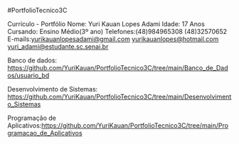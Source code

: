 
#PortfolioTecnico3C

Currículo - Portfólio
Nome: Yuri Kauan Lopes Adami
Idade: 17 Anos
Cursando: Ensino Médio(3º ano)
Telefones:(48)984965308
 (48)32570652
E-mails:yurikauanlopesadami@gmail.com
yurikauanlopes@hotmail.com
yuri_adami@estudante.sc.senai.br

Banco de dados: https://github.com/YuriKauan/PortfolioTecnico3C/tree/main/Banco_de_Dados/usuario_bd

Desenvolvimento de Sistemas: https://github.com/YuriKauan/PortfolioTecnico3C/tree/main/Desenvolvimento_Sistemas

Programação de Aplicativos:https://github.com/YuriKauan/PortfolioTecnico3C/tree/main/Programacao_de_Aplicativos
